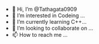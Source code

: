 - 👋 Hi, I’m @Tathagata0909
- 👀 I’m interested in Codeing ...
- 🌱 I’m currently learning C++...
- 💞️ I’m looking to collaborate on ...
- 📫 How to reach me ...

<!---
Tathagata0909/Tathagata0909 is a ✨ special ✨ repository because its `README.md` (this file) appears on your GitHub profile.
You can click the Preview link to take a look at your changes.
--->
